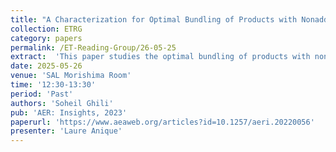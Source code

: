 ```yaml
---
title: "A Characterization for Optimal Bundling of Products with Nonadditive Values"
collection: ETRG
category: papers
permalink: /ET-Reading-Group/26-05-25
extract:  'This paper studies the optimal bundling of products with nonadditive values. Under monotonic preferences and single-peaked profits, I show that a monopolist finds pure bundling optimal if and only if the optimal sales volume for the grand bundle is larger than the optimal sales volume for any smaller bundle. I then detail how my analysis relates to ratio monotonicity results on bundling and describe the implications for nonlinear pricing.'
date: 2025-05-26
venue: 'SAL Morishima Room'
time: '12:30-13:30'
period: 'Past'
authors: 'Soheil Ghili'
pub: 'AER: Insights, 2023'
paperurl: 'https://www.aeaweb.org/articles?id=10.1257/aeri.20220056'
presenter: 'Laure Anique'
---
```

